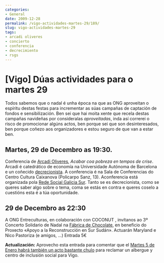 ```yaml
---
categories:
- General
date: 2009-12-28
permalink: /vigo-actividades-martes-29/189/
slug: vigo-actividades-martes-29
tags:
- arcadi oliveres
- concierto
- conferencia
- decrecimiento
- rsgs
---
```


# [Vigo] Dúas actividades para o martes 29

Todos sabemos que o nadal é unha época na que as ONG aproveitan o espíritu destas festas para incrementar as súas campañas de captación de fondos e sensibilización. Ben sei que hai moita xente que recela destas campañas navideñas por consideralas <span style="font-style: italic">aproveitadas</span>, inda así correrei o risco de promocionar algúns actos, ben porque sei que son desinteresados, ben porque coñezo aos organizadores e estou seguro de que van a estar ben.

## Martes, 29 de Decembro as 19:30.

Conferencia de [Arcadi Oliveres](http://es.wikipedia.org/wiki/Arcadi_Oliveres_i_Boadella), *Acabar coa pobreza en tempos de crise*. Arcadi é catedrático de economía na Universidade Autónoma de Barcelona e un coñecido [decrecionista](http://es.wikipedia.org/wiki/Decrecimiento). A conferencia é na Sala de Conferencias do Centro Cultura Caixanova (Policarpo Sanz, 13). Aconferencia está organizada pola [Rede Social Galicia Sur](http://redesocialgaliciasur.org/). Tanto se es decrecionista, como se queres saber algo sobre o tema, coma se estás en contra e queres coselo a cuestións esta é a túa oportunidade.

## 29 de Decembro as 22:30

A ONG Entreculturas, en colaboración con COCONUT , invítanos ao 3º Concerto Solidario de Nadal na [Fábrica de Chocolate](http://www.google.com/maps/ms?ie=UTF8&hl=gl&msa=0&msid=104521394156720728412.000452897cfb0cb6c08b7&ll=42.237383,-8.717501&spn=0.00834,0.019248&z=16), en beneficio do Proxecto «Apoyo a la Reconstrucción en Sur Sudán». Actuarán Maryland e Nico Pastoriza (e amigos, …) Entrada 5€

**Actualización:** Aprovecho esta entrada para comentar que el [Martes 5 de Enero habrá también un acto bastante chulo](http://medicosdomundogalicia.blogspot.com/2009/12/pon-os-teus-zapatos-para-pedir-o-centro.html) para reclamar un albergue y centro de inclusión social para Vigo.